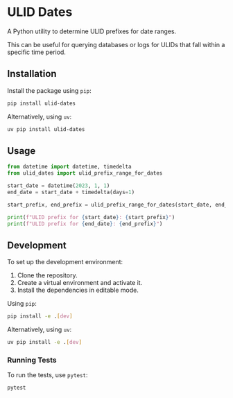 # ULID Dates

A Python utility to determine ULID prefixes for date ranges.

This can be useful for querying databases or logs for ULIDs that fall within a specific time period.

## Installation

Install the package using `pip`:

```bash
pip install ulid-dates
```

Alternatively, using `uv`:

```bash
uv pip install ulid-dates
```

## Usage

```python
from datetime import datetime, timedelta
from ulid_dates import ulid_prefix_range_for_dates

start_date = datetime(2023, 1, 1)
end_date = start_date + timedelta(days=1)

start_prefix, end_prefix = ulid_prefix_range_for_dates(start_date, end_date)

print(f"ULID prefix for {start_date}: {start_prefix}")
print(f"ULID prefix for {end_date}: {end_prefix}")
```

## Development

To set up the development environment:

1. Clone the repository.
2. Create a virtual environment and activate it.
3. Install the dependencies in editable mode.

Using `pip`:
```bash
pip install -e .[dev]
```

Alternatively, using `uv`:

```bash
uv pip install -e .[dev]
```

### Running Tests

To run the tests, use `pytest`:

```bash
pytest
```
